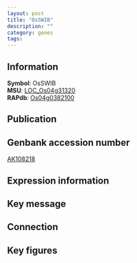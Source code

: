 ```yaml
---
layout: post
title: "OsSWIB"
description: ""
category: genes
tags: 
---
```


## Information
__Symbol__: OsSWIB  
__MSU__: [LOC_Os04g31320](http://rice.plantbiology.msu.edu/cgi-bin/ORF_infopage.cgi?orf=LOC_Os04g31320)  
__RAPdb__: [Os04g0382100](http://rapdb.dna.affrc.go.jp/viewer/gbrowse_details/irgsp1?name=Os04g0382100)  

## Publication

## Genbank accession number
[AK108218](http://www.ncbi.nlm.nih.gov/nuccore/AK108218)  

## Expression information

## Key message

## Connection

## Key figures


